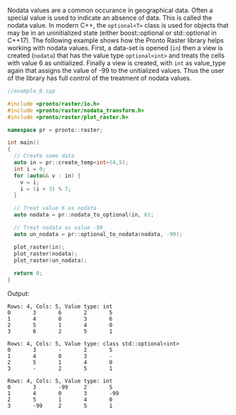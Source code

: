 Nodata values are a common occurance in geographical data. Often a special value is used to indicate an absence of data. This is called the nodata value. In modern C++, the `optional<T>` class is used for objects that may be in an uninitialized state (either boost::optional<T> or std::optional<T> in C++17). The following example shows how the Pronto Raster library helps working with nodata values. First, a data-set is opened (`in`) then a view is created (`nodata`) that has the value type `optional<int>` and treats the cells with value 6 as unitialized. Finally a view is created, with `int` as value_type again that assigns the value of -99 to the unitialized values. Thus the user of the library has full control of the treatment of nodata values. 
 
```cpp
//example_8.cpp

#include <pronto/raster/io.h>
#include <pronto/raster/nodata_transform.h>
#include <pronto/raster/plot_raster.h>

namespace pr = pronto::raster;

int main()
{
  // Create some data
  auto in = pr::create_temp<int>(4,5);
  int i = 0;
  for (auto&& v : in) {
    v = i;
    i = (i + 3) % 7;
  }

  // Treat value 6 as nodata
  auto nodata = pr::nodata_to_optional(in, 6);

  // Treat nodata as value -99
  auto un_nodata = pr::optional_to_nodata(nodata, -99);

  plot_raster(in);
  plot_raster(nodata);
  plot_raster(un_nodata);
  
  return 0;
}
```

Output: 
```
Rows: 4, Cols: 5, Value type: int
0       3       6       2       5
1       4       0       3       6
2       5       1       4       0
3       6       2       5       1

Rows: 4, Cols: 5, Value type: class std::optional<int>
0       3       -       2       5
1       4       0       3       -
2       5       1       4       0
3       -       2       5       1

Rows: 4, Cols: 5, Value type: int
0       3       -99     2       5
1       4       0       3       -99
2       5       1       4       0
3       -99     2       5       1
```
